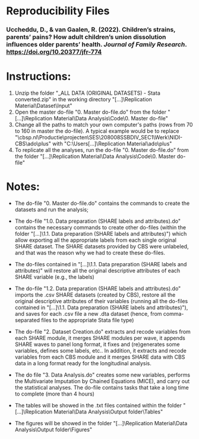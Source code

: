# Reproducibility Files

### Uccheddu, D., & van Gaalen, R. (__2022__). Children’s strains, parents’ pains? How adult children’s union dissolution influences older parents’ health. *Journal of Family Research*. https://doi.org/10.20377/jfr-774 



# Instructions: 

1. Unzip the folder "_ALL DATA (ORIGINAL DATASETS) - Stata converted.zip" in the working directory "[...]\Replication Material\Dataset\Input"
2. Open the master do-file "0. Master do-file.do" from the folder "[...]\Replication Material\Data Analysis\Code\0. Master do-file"
3. Change all the paths to match your own computer's paths (rows from 70 to 160 in master the do-file). A typical example would be to replace "\\cbsp.nl\Productie\projecten\SES\208008SSBDIV_SEC1\Werk\NIDI-CBS\ado\plus" with "C:\Users\[...]\Replication Material\ado\plus"
4. To replicate all the analyses, run the do-file "0. Master do-file.do" from the folder "[...]\Replication Material\Data Analysis\Code\0. Master do-file"


# Notes:

- The do-file "0. Master do-file.do" contains the commands to create the datasets and run the analysis;

- The do-file "1.0. Data preparation (SHARE labels and attributes).do" contains the necessary commands to create other do-files (within the folder "[...]\1.1. Data preparation (SHARE labels and attributes)") which allow exporting all the appropriate labels from each single original SHARE dataset. The SHARE datasets provided by CBS were unlabeled, and that was the reason why we had to create these do-files.

- The do-files contained in "[...]\1.1. Data preparation (SHARE labels and attributes)" will restore all the original descriptive attributes of each SHARE variable (e.g., the labels)

- The do-file "1.2. Data preparation (SHARE labels and attributes).do" imports the .csv SHARE datasets (created by CBS), restore all the original descriptive attributes of their variables (running all the do-files contained in "[...]\1.1. Data preparation (SHARE labels and attributes)"), and saves for each .csv file a new .dta dataset (hence, from comma-separated files to the appropriate Stata file type)

- The do-file "2. Dataset Creation.do" extracts and recode variables from each SHARE module, it merges SHARE modules per wave, it appends SHARE waves to panel long format, it fixes and (re)generates some variables, defines some labels, etc.. In addition, it extracts and recode variables from each CBS module and it merges SHARE data with CBS data in a long format ready for the longitudinal analysis. 

- The do file "3. Data Analysis.do" creates some new variables, performs the Multivariate Imputation by Chained Equations (MICE), and carry out the statistical analyses. The do-file contains tasks that take a long time to complete (more than 4 hours)

- The tables will be showed in the .txt files contained within the folder "[...]\Replication Material\Data Analysis\Output folder\Tables"

- The figures will be showed in the folder "[...]\Replication Material\Data Analysis\Output folder\Figures"
